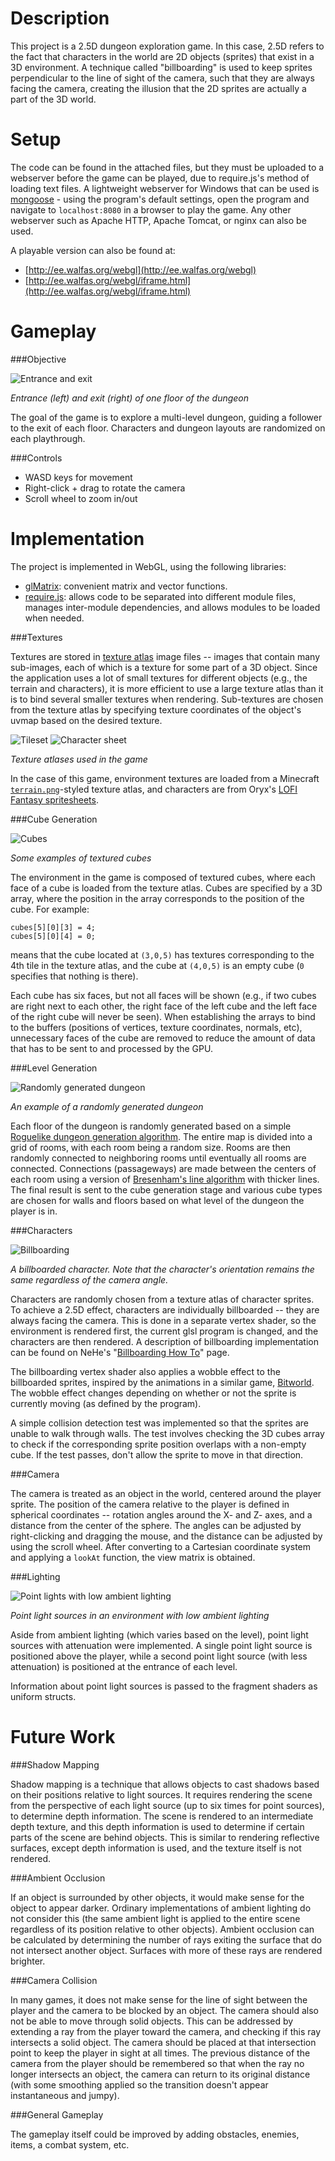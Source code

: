<link href="https://raw.github.com/jasonm23/markdown-css-themes/gh-pages/swiss.css" rel="stylesheet"></link>
<link href="style.css" rel="stylesheet"></link>

Description
===========

This project is a 2.5D dungeon exploration game. In this case, 2.5D refers to 
the fact that characters in the world are 2D objects (sprites) that exist in a 
3D environment. A technique called "billboarding" is used to keep sprites 
perpendicular to the line of sight of the camera, such that they are always 
facing the camera, creating the illusion that the 2D sprites are actually a part 
of the 3D world.

Setup
=====

The code can be found in the attached files, but they must be uploaded to a 
webserver before the game can be played, due to require.js's method of loading 
text files. A lightweight webserver for Windows that can be used is 
[mongoose][1] - using the program's default settings, open the program and 
navigate to `localhost:8080` in a browser to play the game. Any other webserver 
such as Apache HTTP, Apache Tomcat, or nginx can also be used.

A playable version can also be found at:

* [http://ee.walfas.org/webgl](http://ee.walfas.org/webgl)
* [http://ee.walfas.org/webgl/iframe.html](http://ee.walfas.org/webgl/iframe.html)

Gameplay
========

###Objective

![Entrance and exit](img/entrance_exit.png)

_Entrance (left) and exit (right) of one floor of the dungeon_

The goal of the game is to explore a multi-level dungeon, guiding a follower to 
the exit of each floor. Characters and dungeon layouts are randomized on each
playthrough.

###Controls

* WASD keys for movement
* Right-click + drag to rotate the camera
* Scroll wheel to zoom in/out

Implementation
==============
The project is implemented in WebGL, using the following libraries: 

* [glMatrix][2]: convenient matrix and vector functions.
* [require.js][3]: allows code to be separated into different module files, 
  manages inter-module dependencies, and allows modules to be loaded when 
  needed.

###Textures

Textures are stored in [texture atlas][4] image files -- images that contain 
many sub-images, each of which is a texture for some part of a 3D object. Since 
the application uses a lot of small textures for different objects (e.g., the 
terrain and characters), it is more efficient to use a large texture atlas than 
it is to bind several smaller textures when rendering. Sub-textures are chosen 
from the texture atlas by specifying texture coordinates of the object's uvmap 
based on the desired texture.

![Tileset](../img/ldfaithful.png)
![Character sheet](../img/oryx.png)

_Texture atlases used in the game_

In the case of this game, environment textures are loaded from a Minecraft 
[`terrain.png`][5]-styled texture atlas, and characters are from Oryx's [LOFI 
Fantasy spritesheets][6].

###Cube Generation

![Cubes](img/cubes.png)

_Some examples of textured cubes_

The environment in the game is composed of textured cubes, where each face of a 
cube is loaded from the texture atlas. Cubes are specified by a 3D array, where 
the position in the array corresponds to the position of the cube. For example:

	cubes[5][0][3] = 4;
	cubes[5][0][4] = 0;

means that the cube located at `(3,0,5)` has textures corresponding to the 4th 
tile in the texture atlas, and the cube at `(4,0,5)` is an empty cube (`0` 
specifies that nothing is there). 

Each cube has six faces, but not all faces will be shown (e.g., if two cubes are 
right next to each other, the right face of the left cube and the left face of 
the right cube will never be seen).  When establishing the arrays to bind to the 
buffers (positions of vertices, texture coordinates, normals, etc), unnecessary 
faces of the cube are removed to reduce the amount of data that has to be sent 
to and processed by the GPU. 

###Level Generation

![Randomly generated dungeon](img/dungeon.png)

_An example of a randomly generated dungeon_

Each floor of the dungeon is randomly generated based on a simple [Roguelike 
dungeon generation algorithm][7]. The entire map is divided into a grid of 
rooms, with each room being a random size. Rooms are then randomly connected to 
neighboring rooms until eventually all rooms are connected. Connections 
(passageways) are made between the centers of each room using a version of 
[Bresenham's line algorithm][8] with thicker lines. The final result is sent to 
the cube generation stage and various cube types are chosen for walls and floors 
based on what level of the dungeon the player is in. 

###Characters

![Billboarding](img/billboarding.png)

_A billboarded character. Note that the character's orientation remains the same 
regardless of the camera angle._

Characters are randomly chosen from a texture atlas of character sprites. To 
achieve a 2.5D effect, characters are individually billboarded -- they are 
always facing the camera. This is done in a separate vertex shader, so the 
environment is rendered first, the current glsl program is changed, and the 
characters are then rendered. A description of billboarding implementation can 
be found on NeHe's "[Billboarding How To][9]" page.

The billboarding vertex shader also applies a wobble effect to the billboarded 
sprites, inspired by the animations in a similar game, [Bitworld][10]. The 
wobble effect changes depending on whether or not the sprite is currently moving 
(as defined by the program).

A simple collision detection test was implemented so that the sprites are unable 
to walk through walls. The test involves checking the 3D cubes array to check if 
the corresponding sprite position overlaps with a non-empty cube. If the test 
passes, don't allow the sprite to move in that direction.

###Camera

The camera is treated as an object in the world, centered around the player 
sprite. The position of the camera relative to the player is defined in 
spherical coordinates -- rotation angles around the X- and Z- axes, and a 
distance from the center of the sphere. The angles can be adjusted by 
right-clicking and dragging the mouse, and the distance can be adjusted by using 
the scroll wheel. After converting to a Cartesian coordinate system and applying 
a `lookAt` function, the view matrix is obtained.

###Lighting

![Point lights with low ambient lighting](img/point_light.png)

_Point light sources in an environment with low ambient lighting_

Aside from ambient lighting (which varies based on the level), point light 
sources with attenuation were implemented. A single point light source is 
positioned above the player, while a second point light source (with less 
attenuation) is positioned at the entrance of each level.

Information about point light sources is passed to the fragment shaders as 
uniform structs.

Future Work
===========

###Shadow Mapping

Shadow mapping is a technique that allows objects to cast shadows based on their 
positions relative to light sources. It requires rendering the scene from the 
perspective of each light source (up to six times for point sources), to 
determine depth information. The scene is rendered to an intermediate depth 
texture, and this depth information is used to determine if certain parts of the 
scene are behind objects. This is similar to rendering reflective surfaces, 
except depth information is used, and the texture itself is not rendered.

###Ambient Occlusion

If an object is surrounded by other objects, it would make sense for the object 
to appear darker. Ordinary implementations of ambient lighting do not consider 
this (the same ambient light is applied to the entire scene regardless of its 
position relative to other objects). Ambient occlusion can be calculated by 
determining the number of rays exiting the surface that do not intersect another 
object. Surfaces with more of these rays are rendered brighter.

###Camera Collision

In many games, it does not make sense for the line of sight between the player 
and the camera to be blocked by an object. The camera should also not be able to 
move through solid objects. This can be addressed by extending a ray from the 
player toward the camera, and checking if this ray intersects a solid object. 
The camera should be placed at that intersection point to keep the player in 
sight at all times. The previous distance of the camera from the player should 
be remembered so that when the ray no longer intersects an object, the camera 
can return to its original distance (with some smoothing applied so the 
transition doesn't appear instantaneous and jumpy).

###General Gameplay

The gameplay itself could be improved by adding obstacles, enemies, items, a 
combat system, etc.

<!-- Footnotes -->
[1]: https://code.google.com/p/mongoose/downloads/list
[2]: http://glmatrix.net/
[3]: http://requirejs.org/
[4]: http://en.wikipedia.org/wiki/Texture_atlas
[5]: http://www.minecraftwiki.net/wiki/File:TerrainGuide.png
[6]: http://forums.tigsource.com/index.php?topic=8970.0
[7]: http://kuoi.com/~kamikaze/GameDesign/art07_rogue_dungeon.php
[8]: http://en.wikipedia.org/wiki/Bresenham's_line_algorithm
[9]: http://nehe.gamedev.net/article/billboarding_how_to/18011/
[10]: http://forums.tigsource.com/index.php?topic=9701.0
